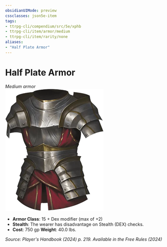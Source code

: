 ```yaml
---
obsidianUIMode: preview
cssclasses: json5e-item
tags:
- ttrpg-cli/compendium/src/5e/xphb
- ttrpg-cli/item/armor/medium
- ttrpg-cli/item/rarity/none
aliases: 
- "Half Plate Armor"
---
```

# Half Plate Armor
*Medium armor*  
![](3-Compendium/items/img/half-plate-armor.webp#right)

- **Armor Class**: 15 + Dex modifier (max of +2)
- **Stealth**: The wearer has disadvantage on Stealth (DEX) checks.
- **Cost**: 750 gp
**Weight**: 40.0 lbs.

*Source: Player's Handbook (2024) p. 219. Available in the Free Rules (2024)*